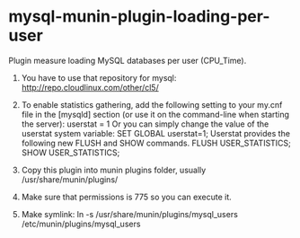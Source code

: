 mysql-munin-plugin-loading-per-user
===================================

Plugin measure loading MySQL databases per user (CPU_Time).

1. You have to use that repository for mysql: http://repo.cloudlinux.com/other/cl5/

2. To enable statistics gathering, add the following setting to your my.cnf file 
in the [mysqld] section (or use it on the command-line when starting the server):
userstat = 1
Or you can simply change the value of the userstat system variable:
SET GLOBAL userstat=1;
Userstat provides the following new FLUSH and SHOW commands.
FLUSH USER_STATISTICS;
SHOW USER_STATISTICS;

3. Copy this plugin into munin plugins folder, usually /usr/share/munin/plugins/
4. Make sure that permissions is 775 so you can execute it.
5. Make symlink: ln -s /usr/share/munin/plugins/mysql_users /etc/munin/plugins/mysql_users
